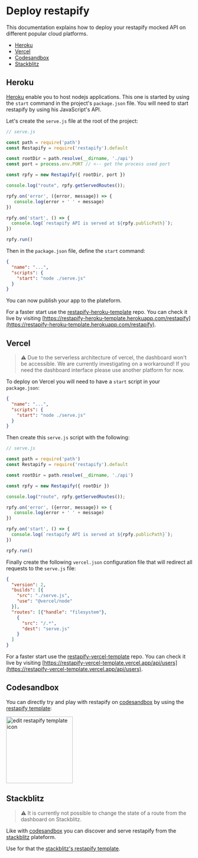 # Deploy restapify

This documentation explains how to deploy your restapify mocked API on different popular cloud platforms.

<!-- Generate table of content by running `yarn readme:generate-doc-table` -->
<!-- START doctoc generated TOC please keep comment here to allow auto update -->
<!-- DON'T EDIT THIS SECTION, INSTEAD RE-RUN doctoc TO UPDATE -->

- [Heroku](#heroku)
- [Vercel](#vercel)
- [Codesandbox](#codesandbox)
- [Stackblitz](#stackblitz)

<!-- END doctoc generated TOC please keep comment here to allow auto update -->

## Heroku

[Heroku](https://www.heroku.com/) enable you to host nodejs applications. This one is started by using the `start` command in the project's `package.json` file. You will need to start restapify by using his JavaScript's API.

Let's create the `serve.js` file at the root of the project:

```js
// serve.js

const path = require('path')
const Restapify = require('restapify').default

const rootDir = path.resolve(__dirname, './api')
const port = process.env.PORT // <-- get the process used port

const rpfy = new Restapify({ rootDir, port })

console.log("route", rpfy.getServedRoutes());

rpfy.on('error', ({error, message}) => {
   console.log(error + ' ' + message)
})

rpfy.on('start', () => {
  console.log(`restapify API is served at ${rpfy.publicPath}`);
})

rpfy.run()
```

Then in the `package.json` file, define the `start` command:

```json
{
  "name": "...",
  "scripts": {
    "start": "node ./serve.js" 
  }
}
```

You can now publish your app to the plateform.

For a faster start use the [restapify-heroku-template](https://github.com/johannchopin/restapify-heroku-template) repo. You can check it live by visiting [https://restapify-heroku-template.herokuapp.com/restapify](https://restapify-heroku-template.herokuapp.com/restapify).

## Vercel

> ⚠️ Due to the serverless architecture of vercel, the dashboard won't be accessible. We are currently investigating on a workaround! If you need the dashboard interface please use another platform for now.

To deploy on Vercel you will need to have a `start` script in your `package.json`:

```json
{
  "name": "...",
  "scripts": {
    "start": "node ./serve.js" 
  }
}
```

Then create this `serve.js` script with the following:

```js
// serve.js

const path = require('path')
const Restapify = require('restapify').default

const rootDir = path.resolve(__dirname, './api')

const rpfy = new Restapify({ rootDir })

console.log("route", rpfy.getServedRoutes());

rpfy.on('error', ({error, message}) => {
   console.log(error + ' ' + message)
})

rpfy.on('start', () => {
  console.log(`restapify API is served at ${rpfy.publicPath}`);
})

rpfy.run()
```

Finally create the following `vercel.json` configuration file that will redirect all requests to the `serve.js` file:

```json
{
  "version": 2,
  "builds": [{
    "src": "./serve.js",
    "use": "@vercel/node"
  }],
  "routes": [{"handle": "filesystem"},
    {
      "src": "/.*",
      "dest": "serve.js"
    }
  ]
}
```

For a faster start use the [restapify-vercel-template](https://github.com/johannchopin/restapify-vercel-template) repo. You can check it live by visiting [https://restapify-vercel-template.vercel.app/api/users](https://restapify-vercel-template.vercel.app/api/users).

## Codesandbox

You can directly try and play with restapify on [codesandbox](https://codesandbox.io) by using the [restapify template](https://codesandbox.io/s/restapify-h5c3p):

<a href="https://codesandbox.io/s/restapify-h5c3p?fontsize=14&hidenavigation=1&theme=dark">
   <img src="https://codesandbox.io/static/img/play-codesandbox.svg" alt="edit restapify template icon" width="180">
</a>

## Stackblitz

> ⚠️ It is currently not possible to change the state of a route from the dashboard on Stackblitz.

Like with [codesandbox](#codesandbox) you can discover and serve restapify from the [stackblitz](https://stackblitz.com/) plateform.

Use for that the [stackblitz's restapify template](https://stackblitz.com/edit/restapify-template?file=README.md).
